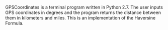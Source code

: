 GPSCoordinates is a terminal program written in Python 2.7.
The user inputs GPS coordinates in degrees and the program
returns the distance between them in kilometers and miles.
This is an implementation of the Haversine Formula.
